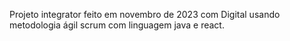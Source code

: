 Projeto integrator feito em novembro de 2023 com Digital  usando metodologia ágil scrum com linguagem java e react.
